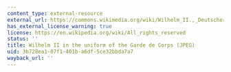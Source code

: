```yaml
---
content_type: external-resource
external_url: https://commons.wikimedia.org/wiki/Wilhelm_II.,_Deutscher_Kaiser#/media/File:Wilhelm_II._1905.jpeg
has_external_license_warning: true
license: https://en.wikipedia.org/wiki/All_rights_reserved
status: ''
title: Wilhelm II in the uniform of the Garde de Corps (JPEG)
uid: 3b728ea1-07f1-401b-a6df-5ce32bbda7a7
wayback_url: ''
---
```

